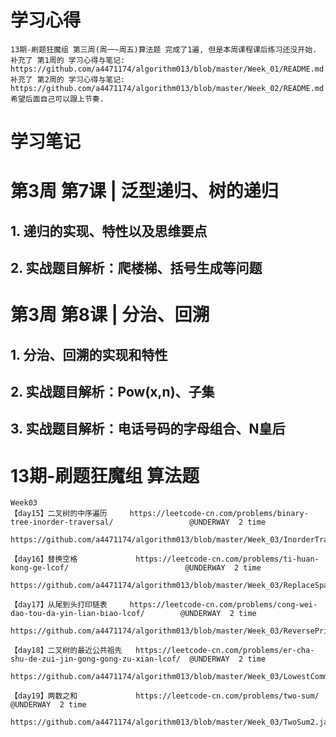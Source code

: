 # 学习心得

    13期-刷题狂魔组 第三周(周一~周五)算法题 完成了1遍, 但是本周课程课后练习还没开始.
    补充了 第1周的 学习心得与笔记: https://github.com/a4471174/algorithm013/blob/master/Week_01/README.md
    补充了 第2周的 学习心得与笔记: https://github.com/a4471174/algorithm013/blob/master/Week_02/README.md
    希望后面自己可以跟上节奏.



# 学习笔记

# 第3周 第7课 | 泛型递归、树的递归

##   1. 递归的实现、特性以及思维要点

##   2. 实战题目解析：爬楼梯、括号生成等问题


# 第3周 第8课 | 分治、回溯

##   1. 分治、回溯的实现和特性
                         
##   2. 实战题目解析：Pow(x,n)、子集
                         
##   3. 实战题目解析：电话号码的字母组合、N皇后

  
            
# 13期-刷题狂魔组 算法题
    Week03
    【day15】二叉树的中序遍历		https://leetcode-cn.com/problems/binary-tree-inorder-traversal/					@UNDERWAY  2 time
                                https://github.com/a4471174/algorithm013/blob/master/Week_03/InorderTraversal.java
    
    【day16】替换空格				https://leetcode-cn.com/problems/ti-huan-kong-ge-lcof/							@UNDERWAY  2 time
                                https://github.com/a4471174/algorithm013/blob/master/Week_03/ReplaceSpace.java
    
    【day17】从尾到头打印链表		https://leetcode-cn.com/problems/cong-wei-dao-tou-da-yin-lian-biao-lcof/		@UNDERWAY  2 time
                                https://github.com/a4471174/algorithm013/blob/master/Week_03/ReversePrint.java
                                
    【day18】二叉树的最近公共祖先	https://leetcode-cn.com/problems/er-cha-shu-de-zui-jin-gong-gong-zu-xian-lcof/	@UNDERWAY  2 time
                                https://github.com/a4471174/algorithm013/blob/master/Week_03/LowestCommonAncestor.java
                                
    【day19】两数之和				https://leetcode-cn.com/problems/two-sum/										@UNDERWAY  2 time 
                                https://github.com/a4471174/algorithm013/blob/master/Week_03/TwoSum2.java